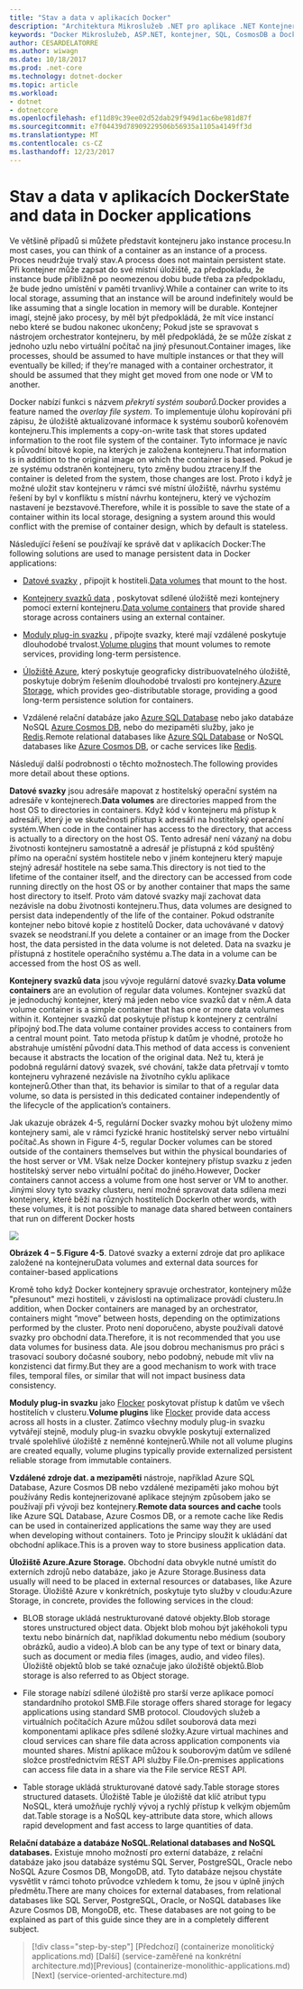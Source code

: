 ```yaml
---
title: "Stav a data v aplikacích Docker"
description: "Architektura Mikroslužeb .NET pro aplikace .NET Kontejnerizované | Stav a data v aplikacích Docker"
keywords: "Docker Mikroslužeb, ASP.NET, kontejner, SQL, CosmosDB a Docker"
author: CESARDELATORRE
ms.author: wiwagn
ms.date: 10/18/2017
ms.prod: .net-core
ms.technology: dotnet-docker
ms.topic: article
ms.workload:
- dotnet
- dotnetcore
ms.openlocfilehash: ef11d89c39ee02d52dab29f949d1ac6be981d87f
ms.sourcegitcommit: e7f04439d78909229506b56935a1105a4149ff3d
ms.translationtype: MT
ms.contentlocale: cs-CZ
ms.lasthandoff: 12/23/2017
---
```

# <a name="state-and-data-in-docker-applications"></a><span data-ttu-id="10dc3-104">Stav a data v aplikacích Docker</span><span class="sxs-lookup"><span data-stu-id="10dc3-104">State and data in Docker applications</span></span>

<span data-ttu-id="10dc3-105">Ve většině případů si můžete představit kontejneru jako instance procesu.</span><span class="sxs-lookup"><span data-stu-id="10dc3-105">In most cases, you can think of a container as an instance of a process.</span></span> <span data-ttu-id="10dc3-106">Proces neudržuje trvalý stav.</span><span class="sxs-lookup"><span data-stu-id="10dc3-106">A process does not maintain persistent state.</span></span> <span data-ttu-id="10dc3-107">Při kontejner může zapsat do své místní úložiště, za předpokladu, že instance bude přibližně po neomezenou dobu bude třeba za předpokladu, že bude jedno umístění v paměti trvanlivý.</span><span class="sxs-lookup"><span data-stu-id="10dc3-107">While a container can write to its local storage, assuming that an instance will be around indefinitely would be like assuming that a single location in memory will be durable.</span></span> <span data-ttu-id="10dc3-108">Kontejner imagí, stejně jako procesy, by měl být předpokládá, že mít více instancí nebo které se budou nakonec ukončeny; Pokud jste se spravovat s nástrojem orchestrator kontejneru, by měl předpokládá, že se může získat z jednoho uzlu nebo virtuální počítač na jiný přesunout.</span><span class="sxs-lookup"><span data-stu-id="10dc3-108">Container images, like processes, should be assumed to have multiple instances or that they will eventually be killed; if they’re managed with a container orchestrator, it should be assumed that they might get moved from one node or VM to another.</span></span>

<span data-ttu-id="10dc3-109">Docker nabízí funkci s názvem *překrytí systém souborů*.</span><span class="sxs-lookup"><span data-stu-id="10dc3-109">Docker provides a feature named the *overlay file system*.</span></span> <span data-ttu-id="10dc3-110">To implementuje úlohu kopírování při zápisu, že úložiště aktualizované informace k systému souborů kořenovém kontejneru.</span><span class="sxs-lookup"><span data-stu-id="10dc3-110">This implements a copy-on-write task that stores updated information to the root file system of the container.</span></span> <span data-ttu-id="10dc3-111">Tyto informace je navíc k původní bitové kopie, na kterých je založena kontejneru.</span><span class="sxs-lookup"><span data-stu-id="10dc3-111">That information is in addition to the original image on which the container is based.</span></span> <span data-ttu-id="10dc3-112">Pokud je ze systému odstraněn kontejneru, tyto změny budou ztraceny.</span><span class="sxs-lookup"><span data-stu-id="10dc3-112">If the container is deleted from the system, those changes are lost.</span></span> <span data-ttu-id="10dc3-113">Proto i když je možné uložit stav kontejneru v rámci své místní úložiště, návrhu systému řešení by byl v konfliktu s místní návrhu kontejneru, který ve výchozím nastavení je bezstavové.</span><span class="sxs-lookup"><span data-stu-id="10dc3-113">Therefore, while it is possible to save the state of a container within its local storage, designing a system around this would conflict with the premise of container design, which by default is stateless.</span></span>

<span data-ttu-id="10dc3-114">Následující řešení se používají ke správě dat v aplikacích Docker:</span><span class="sxs-lookup"><span data-stu-id="10dc3-114">The following solutions are used to manage persistent data in Docker applications:</span></span>

-   <span data-ttu-id="10dc3-115">[Datové svazky](https://docs.docker.com/engine/tutorials/dockervolumes/) , připojit k hostiteli.</span><span class="sxs-lookup"><span data-stu-id="10dc3-115">[Data volumes](https://docs.docker.com/engine/tutorials/dockervolumes/) that mount to the host.</span></span>

-   <span data-ttu-id="10dc3-116">[Kontejnery svazků data](https://docs.docker.com/engine/tutorials/dockervolumes/#creating-and-mounting-a-data-volume-container) , poskytovat sdílené úložiště mezi kontejnery pomocí externí kontejneru.</span><span class="sxs-lookup"><span data-stu-id="10dc3-116">[Data volume containers](https://docs.docker.com/engine/tutorials/dockervolumes/#creating-and-mounting-a-data-volume-container) that provide shared storage across containers using an external container.</span></span>

-   <span data-ttu-id="10dc3-117">[Moduly plug-in svazku](https://docs.docker.com/engine/tutorials/dockervolumes/) , připojte svazky, které mají vzdálené poskytuje dlouhodobé trvalost.</span><span class="sxs-lookup"><span data-stu-id="10dc3-117">[Volume plugins](https://docs.docker.com/engine/tutorials/dockervolumes/) that mount volumes to remote services, providing long-term persistence.</span></span>

-   <span data-ttu-id="10dc3-118">[Úložiště Azure](https://docs.microsoft.com/azure/storage/), který poskytuje geograficky distribuovatelného úložiště, poskytuje dobrým řešením dlouhodobé trvalosti pro kontejnery.</span><span class="sxs-lookup"><span data-stu-id="10dc3-118">[Azure Storage](https://docs.microsoft.com/azure/storage/), which provides geo-distributable storage, providing a good long-term persistence solution for containers.</span></span>

-   <span data-ttu-id="10dc3-119">Vzdálené relační databáze jako [Azure SQL Database](https://azure.microsoft.com/services/sql-database/) nebo jako databáze NoSQL [Azure Cosmos DB](https://docs.microsoft.com/azure/cosmos-db/introduction), nebo do mezipaměti služby, jako je [Redis](https://redis.io/).</span><span class="sxs-lookup"><span data-stu-id="10dc3-119">Remote relational databases like [Azure SQL Database](https://azure.microsoft.com/services/sql-database/) or NoSQL databases like [Azure Cosmos DB](https://docs.microsoft.com/azure/cosmos-db/introduction), or cache services like [Redis](https://redis.io/).</span></span>

<span data-ttu-id="10dc3-120">Následují další podrobnosti o těchto možnostech.</span><span class="sxs-lookup"><span data-stu-id="10dc3-120">The following provides more detail about these options.</span></span>

<span data-ttu-id="10dc3-121">**Datové svazky** jsou adresáře mapovat z hostitelský operační systém na adresáře v kontejnerech.</span><span class="sxs-lookup"><span data-stu-id="10dc3-121">**Data volumes** are directories mapped from the host OS to directories in containers.</span></span> <span data-ttu-id="10dc3-122">Když kód v kontejneru má přístup k adresáři, který je ve skutečnosti přístup k adresáři na hostitelský operační systém.</span><span class="sxs-lookup"><span data-stu-id="10dc3-122">When code in the container has access to the directory, that access is actually to a directory on the host OS.</span></span> <span data-ttu-id="10dc3-123">Tento adresář není vázaný na dobu životnosti kontejneru samostatně a adresář je přístupná z kód spuštěný přímo na operační systém hostitele nebo v jiném kontejneru který mapuje stejný adresář hostitele na sebe sama.</span><span class="sxs-lookup"><span data-stu-id="10dc3-123">This directory is not tied to the lifetime of the container itself, and the directory can be accessed from code running directly on the host OS or by another container that maps the same host directory to itself.</span></span> <span data-ttu-id="10dc3-124">Proto vám datové svazky mají zachovat data nezávisle na dobu životnosti kontejneru.</span><span class="sxs-lookup"><span data-stu-id="10dc3-124">Thus, data volumes are designed to persist data independently of the life of the container.</span></span> <span data-ttu-id="10dc3-125">Pokud odstraníte kontejner nebo bitové kopie z hostitelů Docker, data uchovávané v datový svazek se neodstraní.</span><span class="sxs-lookup"><span data-stu-id="10dc3-125">If you delete a container or an image from the Docker host, the data persisted in the data volume is not deleted.</span></span> <span data-ttu-id="10dc3-126">Data na svazku je přístupná z hostitele operačního systému a.</span><span class="sxs-lookup"><span data-stu-id="10dc3-126">The data in a volume can be accessed from the host OS as well.</span></span>

<span data-ttu-id="10dc3-127">**Kontejnery svazků data** jsou vývoje regulární datové svazky.</span><span class="sxs-lookup"><span data-stu-id="10dc3-127">**Data volume containers** are an evolution of regular data volumes.</span></span> <span data-ttu-id="10dc3-128">Kontejner svazků dat je jednoduchý kontejner, který má jeden nebo více svazků dat v něm.</span><span class="sxs-lookup"><span data-stu-id="10dc3-128">A data volume container is a simple container that has one or more data volumes within it.</span></span> <span data-ttu-id="10dc3-129">Kontejner svazků dat poskytuje přístup k kontejnery z centrální přípojný bod.</span><span class="sxs-lookup"><span data-stu-id="10dc3-129">The data volume container provides access to containers from a central mount point.</span></span> <span data-ttu-id="10dc3-130">Tato metoda přístup k datům je vhodné, protože ho abstrahuje umístění původní data.</span><span class="sxs-lookup"><span data-stu-id="10dc3-130">This method of data access is convenient because it abstracts the location of the original data.</span></span> <span data-ttu-id="10dc3-131">Než tu, která je podobná regulární datový svazek, své chování, takže data přetrvají v tomto kontejneru vyhrazené nezávisle na životního cyklu aplikace kontejnerů.</span><span class="sxs-lookup"><span data-stu-id="10dc3-131">Other than that, its behavior is similar to that of a regular data volume, so data is persisted in this dedicated container independently of the lifecycle of the application’s containers.</span></span>

<span data-ttu-id="10dc3-132">Jak ukazuje obrázek 4-5, regulární Docker svazky mohou být uloženy mimo kontejnery sami, ale v rámci fyzické hranic hostitelský server nebo virtuální počítač.</span><span class="sxs-lookup"><span data-stu-id="10dc3-132">As shown in Figure 4-5, regular Docker volumes can be stored outside of the containers themselves but within the physical boundaries of the host server or VM.</span></span> <span data-ttu-id="10dc3-133">Však nelze Docker kontejnery přístup svazku z jeden hostitelský server nebo virtuální počítač do jiného.</span><span class="sxs-lookup"><span data-stu-id="10dc3-133">However, Docker containers cannot access a volume from one host server or VM to another.</span></span> <span data-ttu-id="10dc3-134">Jinými slovy tyto svazky clusteru, není možné spravovat data sdílena mezi kontejnery, které běží na různých hostitelích Docker</span><span class="sxs-lookup"><span data-stu-id="10dc3-134">In other words, with these volumes, it is not possible to manage data shared between containers that run on different Docker hosts</span></span>

![](./media/image5.png)

<span data-ttu-id="10dc3-135">**Obrázek 4 – 5**.</span><span class="sxs-lookup"><span data-stu-id="10dc3-135">**Figure 4-5**.</span></span> <span data-ttu-id="10dc3-136">Datové svazky a externí zdroje dat pro aplikace založené na kontejneru</span><span class="sxs-lookup"><span data-stu-id="10dc3-136">Data volumes and external data sources for container-based applications</span></span>

<span data-ttu-id="10dc3-137">Kromě toho když Docker kontejnery spravuje orchestrator, kontejnery může "přesunout" mezi hostiteli, v závislosti na optimalizace provádí clusteru.</span><span class="sxs-lookup"><span data-stu-id="10dc3-137">In addition, when Docker containers are managed by an orchestrator, containers might “move” between hosts, depending on the optimizations performed by the cluster.</span></span> <span data-ttu-id="10dc3-138">Proto není doporučeno, abyste používali datové svazky pro obchodní data.</span><span class="sxs-lookup"><span data-stu-id="10dc3-138">Therefore, it is not recommended that you use data volumes for business data.</span></span> <span data-ttu-id="10dc3-139">Ale jsou dobrou mechanismus pro práci s trasovací soubory dočasné soubory, nebo podobný, nebude mít vliv na konzistenci dat firmy.</span><span class="sxs-lookup"><span data-stu-id="10dc3-139">But they are a good mechanism to work with trace files, temporal files, or similar that will not impact business data consistency.</span></span>

<span data-ttu-id="10dc3-140">**Moduly plug-in svazku** jako [Flocker](https://clusterhq.com/flocker/) poskytovat přístup k datům ve všech hostitelích v clusteru.</span><span class="sxs-lookup"><span data-stu-id="10dc3-140">**Volume plugins** like [Flocker](https://clusterhq.com/flocker/) provide data access across all hosts in a cluster.</span></span> <span data-ttu-id="10dc3-141">Zatímco všechny moduly plug-in svazku vytvářejí stejně, moduly plug-in svazku obvykle poskytují externalized trvalé spolehlivé úložiště z neměnné kontejnerů.</span><span class="sxs-lookup"><span data-stu-id="10dc3-141">While not all volume plugins are created equally, volume plugins typically provide externalized persistent reliable storage from immutable containers.</span></span>

<span data-ttu-id="10dc3-142">**Vzdálené zdroje dat. a mezipaměti** nástroje, například Azure SQL Database, Azure Cosmos DB nebo vzdálené mezipaměti jako mohou být používány Redis kontejnerizované aplikace stejným způsobem jako se používají při vývoji bez kontejnery.</span><span class="sxs-lookup"><span data-stu-id="10dc3-142">**Remote data sources and cache** tools like Azure SQL Database, Azure Cosmos DB, or a remote cache like Redis can be used in containerized applications the same way they are used when developing without containers.</span></span> <span data-ttu-id="10dc3-143">Toto je Principy sloužit k ukládání dat obchodní aplikace.</span><span class="sxs-lookup"><span data-stu-id="10dc3-143">This is a proven way to store business application data.</span></span>

<span data-ttu-id="10dc3-144">**Úložiště Azure.**</span><span class="sxs-lookup"><span data-stu-id="10dc3-144">**Azure Storage.**</span></span> <span data-ttu-id="10dc3-145">Obchodní data obvykle nutné umístit do externích zdrojů nebo databáze, jako je Azure Storage.</span><span class="sxs-lookup"><span data-stu-id="10dc3-145">Business data usually will need to be placed in external resources or databases, like Azure Storage.</span></span> <span data-ttu-id="10dc3-146">Úložiště Azure v konkrétních, poskytuje tyto služby v cloudu:</span><span class="sxs-lookup"><span data-stu-id="10dc3-146">Azure Storage, in concrete, provides the following services in the cloud:</span></span>

-   <span data-ttu-id="10dc3-147">BLOB storage ukládá nestrukturované datové objekty.</span><span class="sxs-lookup"><span data-stu-id="10dc3-147">Blob storage stores unstructured object data.</span></span> <span data-ttu-id="10dc3-148">Objekt blob mohou být jakéhokoli typu textu nebo binárních dat, například dokumentu nebo médium (soubory obrázků, audio a video).</span><span class="sxs-lookup"><span data-stu-id="10dc3-148">A blob can be any type of text or binary data, such as document or media files (images, audio, and video files).</span></span> <span data-ttu-id="10dc3-149">Úložiště objektů blob se také označuje jako úložiště objektů.</span><span class="sxs-lookup"><span data-stu-id="10dc3-149">Blob storage is also referred to as Object storage.</span></span>

-   <span data-ttu-id="10dc3-150">File storage nabízí sdílené úložiště pro starší verze aplikace pomocí standardního protokol SMB.</span><span class="sxs-lookup"><span data-stu-id="10dc3-150">File storage offers shared storage for legacy applications using standard SMB protocol.</span></span> <span data-ttu-id="10dc3-151">Cloudových služeb a virtuálních počítačích Azure můžou sdílet souborová data mezi komponentami aplikace přes sdílené složky.</span><span class="sxs-lookup"><span data-stu-id="10dc3-151">Azure virtual machines and cloud services can share file data across application components via mounted shares.</span></span> <span data-ttu-id="10dc3-152">Místní aplikace můžou k souborovým datům ve sdílené složce prostřednictvím REST API služby File.</span><span class="sxs-lookup"><span data-stu-id="10dc3-152">On-premises applications can access file data in a share via the File service REST API.</span></span>

-   <span data-ttu-id="10dc3-153">Table storage ukládá strukturované datové sady.</span><span class="sxs-lookup"><span data-stu-id="10dc3-153">Table storage stores structured datasets.</span></span> <span data-ttu-id="10dc3-154">Úložiště Table je úložiště dat klíč atribut typu NoSQL, která umožňuje rychlý vývoj a rychlý přístup k velkým objemům dat.</span><span class="sxs-lookup"><span data-stu-id="10dc3-154">Table storage is a NoSQL key-attribute data store, which allows rapid development and fast access to large quantities of data.</span></span>

<span data-ttu-id="10dc3-155">**Relační databáze a databáze NoSQL.**</span><span class="sxs-lookup"><span data-stu-id="10dc3-155">**Relational databases and NoSQL databases.**</span></span> <span data-ttu-id="10dc3-156">Existuje mnoho možností pro externí databáze, z relační databáze jako jsou databáze systému SQL Server, PostgreSQL, Oracle nebo NoSQL Azure Cosmos DB, MongoDB, atd. Tyto databáze nejsou chystáte vysvětlit v rámci tohoto průvodce vzhledem k tomu, že jsou v úplně jiných předmětu.</span><span class="sxs-lookup"><span data-stu-id="10dc3-156">There are many choices for external databases, from relational databases like SQL Server, PostgreSQL, Oracle, or NoSQL databases like Azure Cosmos DB, MongoDB, etc. These databases are not going to be explained as part of this guide since they are in a completely different subject.</span></span>


>[!div class="step-by-step"]
<span data-ttu-id="10dc3-157">[Předchozí] (containerize monolitický applications.md) [Další] (service-zaměřené na konkrétní architecture.md)</span><span class="sxs-lookup"><span data-stu-id="10dc3-157">[Previous] (containerize-monolithic-applications.md) [Next] (service-oriented-architecture.md)</span></span>
